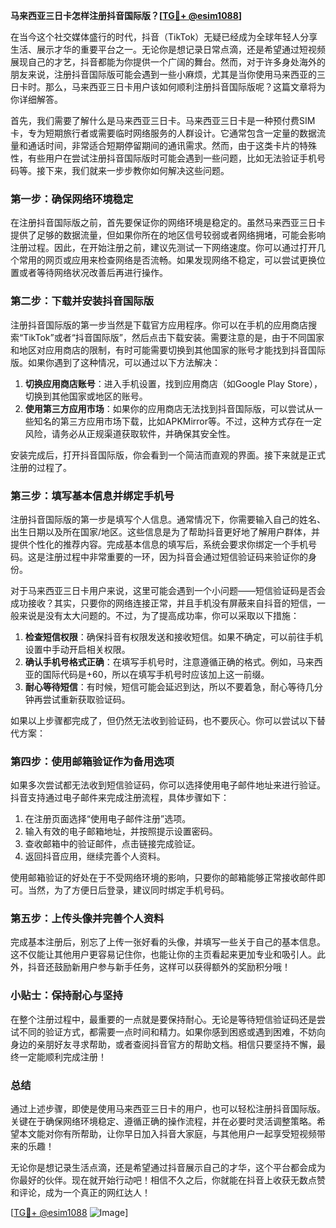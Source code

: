 **马来西亚三日卡怎样注册抖音国际版？[[TG💪+ @esim1088](https://t.me/s/esim1088)]**

在当今这个社交媒体盛行的时代，抖音（TikTok）无疑已经成为全球年轻人分享生活、展示才华的重要平台之一。无论你是想记录日常点滴，还是希望通过短视频展现自己的才艺，抖音都能为你提供一个广阔的舞台。然而，对于许多身处海外的朋友来说，注册抖音国际版可能会遇到一些小麻烦，尤其是当你使用马来西亚的三日卡时。那么，马来西亚三日卡用户该如何顺利注册抖音国际版呢？这篇文章将为你详细解答。

首先，我们需要了解什么是马来西亚三日卡。马来西亚三日卡是一种预付费SIM卡，专为短期旅行者或需要临时网络服务的人群设计。它通常包含一定量的数据流量和通话时间，非常适合短期停留期间的通讯需求。然而，由于这类卡片的特殊性，有些用户在尝试注册抖音国际版时可能会遇到一些问题，比如无法验证手机号码等。接下来，我们就来一步步教你如何解决这些问题。

### 第一步：确保网络环境稳定

在注册抖音国际版之前，首先要保证你的网络环境是稳定的。虽然马来西亚三日卡提供了足够的数据流量，但如果你所在的地区信号较弱或者网络拥堵，可能会影响注册过程。因此，在开始注册之前，建议先测试一下网络速度。你可以通过打开几个常用的网页或应用来检查网络是否流畅。如果发现网络不稳定，可以尝试更换位置或者等待网络状况改善后再进行操作。

### 第二步：下载并安装抖音国际版

注册抖音国际版的第一步当然是下载官方应用程序。你可以在手机的应用商店搜索“TikTok”或者“抖音国际版”，然后点击下载安装。需要注意的是，由于不同国家和地区对应用商店的限制，有时可能需要切换到其他国家的账号才能找到抖音国际版。如果你遇到了这种情况，可以通过以下方法解决：

1. **切换应用商店账号**：进入手机设置，找到应用商店（如Google Play Store），切换到其他国家或地区的账号。
2. **使用第三方应用市场**：如果你的应用商店无法找到抖音国际版，可以尝试从一些知名的第三方应用市场下载，比如APKMirror等。不过，这种方式存在一定风险，请务必从正规渠道获取软件，并确保其安全性。

安装完成后，打开抖音国际版，你会看到一个简洁而直观的界面。接下来就是正式注册的过程了。

### 第三步：填写基本信息并绑定手机号

注册抖音国际版的第一步是填写个人信息。通常情况下，你需要输入自己的姓名、出生日期以及所在国家/地区。这些信息是为了帮助抖音更好地了解用户群体，并提供个性化的推荐内容。完成基本信息的填写后，系统会要求你绑定一个手机号码。这是注册过程中非常重要的一环，因为抖音会通过短信验证码来验证你的身份。

对于马来西亚三日卡用户来说，这里可能会遇到一个小问题——短信验证码是否会成功接收？其实，只要你的网络连接正常，并且手机没有屏蔽来自抖音的短信，一般来说是没有太大问题的。不过，为了提高成功率，你可以采取以下措施：

1. **检查短信权限**：确保抖音有权限发送和接收短信。如果不确定，可以前往手机设置中手动开启相关权限。
2. **确认手机号格式正确**：在填写手机号时，注意遵循正确的格式。例如，马来西亚的国际代码是+60，所以在填写手机号时应该加上这一前缀。
3. **耐心等待短信**：有时候，短信可能会延迟到达，所以不要着急，耐心等待几分钟再尝试重新获取验证码。

如果以上步骤都完成了，但仍然无法收到验证码，也不要灰心。你可以尝试以下替代方案：

### 第四步：使用邮箱验证作为备用选项

如果多次尝试都无法收到短信验证码，你可以选择使用电子邮件地址来进行验证。抖音支持通过电子邮件来完成注册流程，具体步骤如下：

1. 在注册页面选择“使用电子邮件注册”选项。
2. 输入有效的电子邮箱地址，并按照提示设置密码。
3. 查收邮箱中的验证邮件，点击链接完成验证。
4. 返回抖音应用，继续完善个人资料。

使用邮箱验证的好处在于不受网络环境的影响，只要你的邮箱能够正常接收邮件即可。当然，为了方便日后登录，建议同时绑定手机号码。

### 第五步：上传头像并完善个人资料

完成基本注册后，别忘了上传一张好看的头像，并填写一些关于自己的基本信息。这不仅能让其他用户更容易记住你，也能让你的主页看起来更加专业和吸引人。此外，抖音还鼓励新用户参与新手任务，这样可以获得额外的奖励积分哦！

### 小贴士：保持耐心与坚持

在整个注册过程中，最重要的一点就是要保持耐心。无论是等待短信验证码还是尝试不同的验证方式，都需要一点时间和精力。如果你感到困惑或遇到困难，不妨向身边的亲朋好友寻求帮助，或者查阅抖音官方的帮助文档。相信只要坚持不懈，最终一定能顺利完成注册！

### 总结

通过上述步骤，即使是使用马来西亚三日卡的用户，也可以轻松注册抖音国际版。关键在于确保网络环境稳定、遵循正确的操作流程，并在必要时灵活调整策略。希望本文能对你有所帮助，让你早日加入抖音大家庭，与其他用户一起享受短视频带来的乐趣！

无论你是想记录生活点滴，还是希望通过抖音展示自己的才华，这个平台都会成为你最好的伙伴。现在就开始行动吧！相信不久之后，你就能在抖音上收获无数点赞和评论，成为一个真正的网红达人！

[[TG💪+ @esim1088](https://t.me/s/esim1088) ![Image](https://i.postimg.cc/4NQfJmqS/Snipaste-2025-05-13-00-14-12.png)]